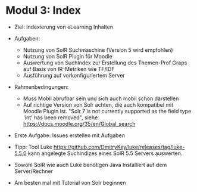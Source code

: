 # Modul 3: Index

- Ziel: Indexierung von eLearning Inhalten
- Aufgaben:
	- Nutzung von SolR Suchmaschine (Version 5 wird empfohlen)
	- Nutzung von SolR Plugin für Moodle
	- Auswertung von SuchIndex zur Erstellung des Themen-Prof Graps auf Basis von IR-Metriken wie TF/IDF
	- Ausführung auf vorkonfiguriertem Server

- Rahmenbedingungen:
	- Muss Mobil abrufbar sein und sich auch mobil schön darstellen
	- Auf richtige Version von Solr achten, die auch kompatibel mit Moodle Plugin ist.
	"Solr 7 is not currently supported as the field type 'int' has been removed", siehe https://docs.moodle.org/35/en/Global_search
	
- Erste Aufgabe: Issues erstellen mit Aufgaben
- Tipp: Tool Luke  https://github.com/DmitryKey/luke/releases/tag/luke-5.5.0 kann angelegte Suchindizes eines SolR 5.5 Servers auswerten.
- Sowohl SolR wie auch Luke benötigen Java Installiert auf dem Server/Rechner
- Am besten mal mit Tutorial von Solr beginnen
